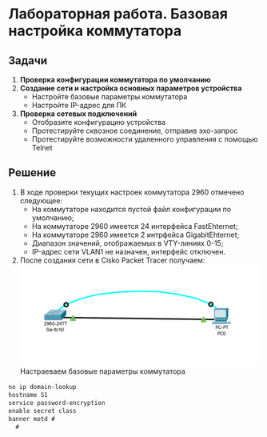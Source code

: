 # Лабораторная работа. Базовая настройка коммутатора
## Задачи
1. **Проверка конфигурации коммутатора по умолчанию**
2. **Создание сети и настройка основных параметров устройства**
    - Настройте базовые параметры коммутатора
    - Настройте IP-адрес для ПК
3. **Проверка сетевых подключений**
    - Отобразите конфигурацию устройства
    - Протестируйте сквозное соединение, отправив эхо-запрос
    - Протестируйте возможности удаленного управления с помощью Telnet

## Решение
1. В ходе проверки текущих настроек коммутатора 2960 отмечено следующее:
    - На коммутаторе находится пустой файл конфигурации по умолчанию;
    - На коммутаторе 2960 имеется 24 интерфейса FastEhternet;
    - На коммутаторе 2960 имеется 2 интрфейса GigabitEhternet;
    - Диапазон значений, отображаемых в VTY-линиях 0-15;
    - IP-адрес сети VLAN1 не назначен, интерфейс отключен.
2. После создания сети в Cisko Packet Tracer получаем: 
![](network.png)
Настраеваем базовые параметры коммутатора
```
no ip domain-lookup
hostname S1
service password-encryption
enable secret class
banner motd #
  #

```
